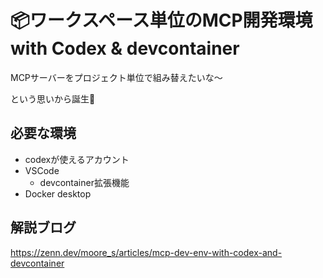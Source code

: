 # 📦ワークスペース単位のMCP開発環境 with Codex & devcontainer
MCPサーバーをプロジェクト単位で組み替えたいな〜

という思いから誕生🥳
## 必要な環境
- codexが使えるアカウント
- VSCode
    - devcontainer拡張機能
- Docker desktop

## 解説ブログ

https://zenn.dev/moore_s/articles/mcp-dev-env-with-codex-and-devcontainer
